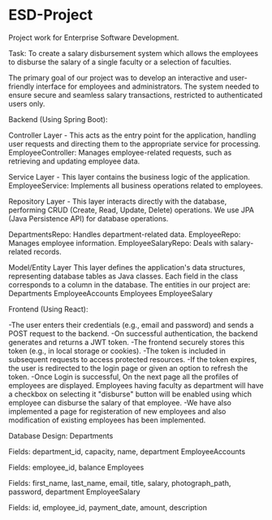 # ESD-Project
Project work for Enterprise Software Development.

Task: To create a salary disbursement system which allows the employees to disburse the salary of a single faculty or a selection of faculties.

The primary goal of our project was to develop an interactive and user-friendly interface for employees and administrators. The system needed to ensure secure and seamless salary transactions, restricted to authenticated users only.

Backend (Using Spring Boot):

Controller Layer -
This acts as the entry point for the application, handling user requests and directing them to the appropriate service for processing.
EmployeeController: Manages employee-related requests, such as retrieving and updating employee data.

Service Layer -
This layer contains the business logic of the application.
EmployeeService: Implements all business operations related to employees.

Repository Layer - 
This layer interacts directly with the database, performing CRUD (Create, Read, Update, Delete) operations. We use JPA (Java Persistence API) for database operations.

DepartmentsRepo: Handles department-related data.
EmployeeRepo: Manages employee information.
EmployeeSalaryRepo: Deals with salary-related records.

Model/Entity Layer
This layer defines the application's data structures, representing database tables as Java classes. Each field in the class corresponds to a column in the database.
The entities in our project are:
Departments
EmployeeAccounts
Employees
EmployeeSalary

Frontend (Using React):

-The user enters their credentials (e.g., email and password) and sends a POST request to the backend.
-On successful authentication, the backend generates and returns a JWT token.
-The frontend securely stores this token (e.g., in local storage or cookies).
-The token is included in subsequent requests to access protected resources.
-If the token expires, the user is redirected to the login page or given an option to refresh the token.
-Once Login is successful, On the next page all the profiles of employees are displayed. Employees having faculty as department will have a checkbox
on selecting it "disburse" button will be enabled using which employee can disburse the salary of that employee.
-We have also implemented a page for registeration of new employees and also modification of existing employees has been implemented.

Database Design:
Departments

Fields: department_id, capacity, name, department
EmployeeAccounts

Fields: employee_id, balance
Employees

Fields: first_name, last_name, email, title, salary, photograph_path, password, department
EmployeeSalary

Fields: id, employee_id, payment_date, amount, description





